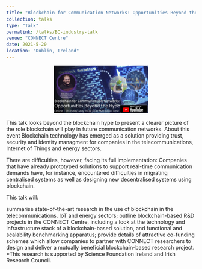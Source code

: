 ```yaml
---
title: "Blockchain for Communication Networks: Opportunities Beyond the Hype"
collection: talks
type: "Talk"
permalink: /talks/BC-industry-talk
venue: "CONNECT Centre"
date: 2021-5-20
location: "Dublin, Ireland"
---
```

<!-- [![Industry Talk 2021](https://github.com/nimaafraz/nimaafraz.github.io/blob/e2d3d940aa15f2aa5a2cf48aa14cd79ed8051948/images/IndustryTalk.jpeg)](https://www.youtube.com/watch?v=V-GOpEkM1OE)
 -->
<div align="center">
      <a href="https://www.youtube.com/watch?v=V-GOpEkM1OE">
     <img 
      src="../images/talks/IndustryTalk2021.jpg" 
      alt="Everything Is AWESOME" 
      style="width:50%;">
      </a>
    </div>



This talk looks beyond the blockchain hype to present a clearer picture of the role blockchain will play in future communication networks.
About this event
Blockchain technology has emerged as a solution providing trust, security and identity managment for companies in the telecommunications, Internet of Things and energy sectors.

There are difficulties, however, facing its full implementation: Companies that have already prototyped solutions to support real-time communication demands have, for instance, encountered difficulties in migrating centralised systems as well as designing new decentralised systems using blockchain.

This talk will:

summarise state-of-the-art research in the use of blockchain in the telecommunications, IoT and energy sectors;
outline blockchain-based R&D projects in the CONNECT Centre, including a look at the technology and infrastructure stack of a blockchain-based solution, and functional and scalability benchmarking apparatus;
provide details of attractive co-funding schemes which allow companies to partner with CONNECT researchers to design and deliver a mutually beneficial blockchain-based research project.
*This research is supported by Science Foundation Ireland and Irish Research Council.

